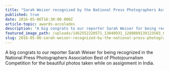 ```yaml
---
title: "Sarah Weiser recognized by the National Press Photographers Association"
published: true
date: 2016-05-06T16:30:00.000Z
article-topic: awards-accolades
description: "A big congrats to our reporter Sarah Weiser for being recognized in the National Press Photographers Association Best of Photojournalism Competition for the beautiful photos taken while on assignment in India. "
featured_image_path: /uploads/1462552220571_13040931_1208889139123503_6549820414147608881_o.jpg
slug: 2016-05-06-sarah-weiser-recognized-by-the-national-press-photographers-association
---
```


A big congrats to our reporter Sarah Weiser for being recognized in the National Press Photographers Association Best of Photojournalism Competition for the beautiful photos taken while on assignment in India.

